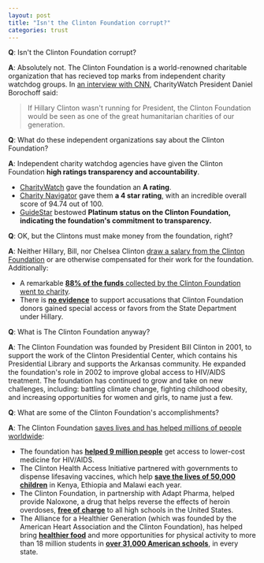 ```yaml
---
layout: post
title: "Isn't the Clinton Foundation corrupt?"
categories: trust
---  
```

  
**Q**: Isn't the Clinton Foundation corrupt?

**A**: Absolutely not. The Clinton Foundation is a world-renowned charitable organization that has recieved top marks from independent charity watchdog groups. In [an interview with CNN](http://www.cnn.com/videos/politics/2016/08/24/charity-watch-clinton-foundation-lv.cnn), CharityWatch President Daniel Borochoff said:

> If Hillary Clinton wasn't running for President, the Clinton Foundation would be seen as one of the great humanitarian charities of our generation.

**Q**: What do these independent organizations say about the Clinton Foundation?

**A**: Independent charity watchdog agencies have given the Clinton Foundation **high ratings transparency and accountability**.

* [CharityWatch](https://www.charitywatch.org/ratings-and-metrics/bill-hillary-chelsea-clinton-foundation/478) gave the foundation an **A rating**.
* [Charity Navigator](https://www.charitynavigator.org/index.cfm?bay=search.summary&orgid=16680) gave them **a 4 star rating**, with an incredible overall score of 94.74 out of 100.
* [GuideStar](http://www.guidestar.org/profile/31-1580204) bestowed **Platinum status on the Clinton Foundation, indicating the foundation's commitment to transparency.**

**Q**: OK, but the Clintons must make money from the foundation, right?

**A**: Neither Hillary, Bill, nor Chelsea Clinton [draw a salary from the Clinton Foundation](https://www.clintonfoundation.org/about/frequently-asked-questions) or are otherwise compensated for their work for the foundation. Additionally:

* A remarkable [**88% of the funds** collected by the Clinton Foundation went to charity](https://www.charitywatch.org/ratings-and-metrics/bill-hillary-chelsea-clinton-foundation/478).
* There is [**no evidence**](http://www.vox.com/policy-and-politics/2016/8/30/12690444/alma-powell-clinton-foundation) to support accusations that Clinton Foundation donors gained special access or favors from the State Department under Hillary. 

**Q**: What is The Clinton Foundation anyway?
 
**A**: The Clinton Foundation was founded by President Bill Clinton in 2001, to support the work of the Clinton Presidential Center, which contains his Presidential Library and supports the Arkansas community. He expanded the foundation's role in 2002 to improve global access to HIV/AIDS treatment. The foundation has continued to grow and take on new challenges, including: battling climate change, fighting childhood obesity, and increasing opportunities for women and girls, to name just a few.

**Q**: What are some of the Clinton Foundation's accomplishments?

**A**: The Clinton Foundation [saves lives and has helped millions of people worldwide](https://www.hillaryclinton.com/feed/the-clinton-foundation-explained/): 

* The foundation has [**helped 9 million people**](http://www.politifact.com/global-news/statements/2016/jun/15/hillary-clinton/clinton-clinton-foundation-helped-9-million-lower-/) get access to lower-cost medicine for HIV/AIDS. 
* The Clinton Health Access Initiative partnered with governments to dispense lifesaving vaccines, which help [**save the lives of 50,000 children**](https://www.clintonfoundation.org/our-work/clinton-health-access-initiative/programs/accelerating-rollout-new-vaccines) in Kenya, Ethiopia and Malawi each year.
* The Clinton Foundation, in partnership with Adapt Pharma, helped provide Naloxone, a drug that helps reverse the effects of heroin overdoses, [**free of charge**](http://www.usnews.com/news/articles/2016-01-25/overdose-reversal-drug-naloxone-offered-free-to-high-schools) to all high schools in the United States.
* The Alliance for a Healthier Generation (which was founded by the American Heart Association and the Clinton Foundation), has helped bring [**healthier food**](http://news.berkeley.edu/2015/06/03/healthy-schools-program-student-obesity/) and more opportunities for physical activity to more than 18 million students in [**over 31,000 American schools**](https://www.healthiergeneration.org/about_us/our_story/), in every state.
